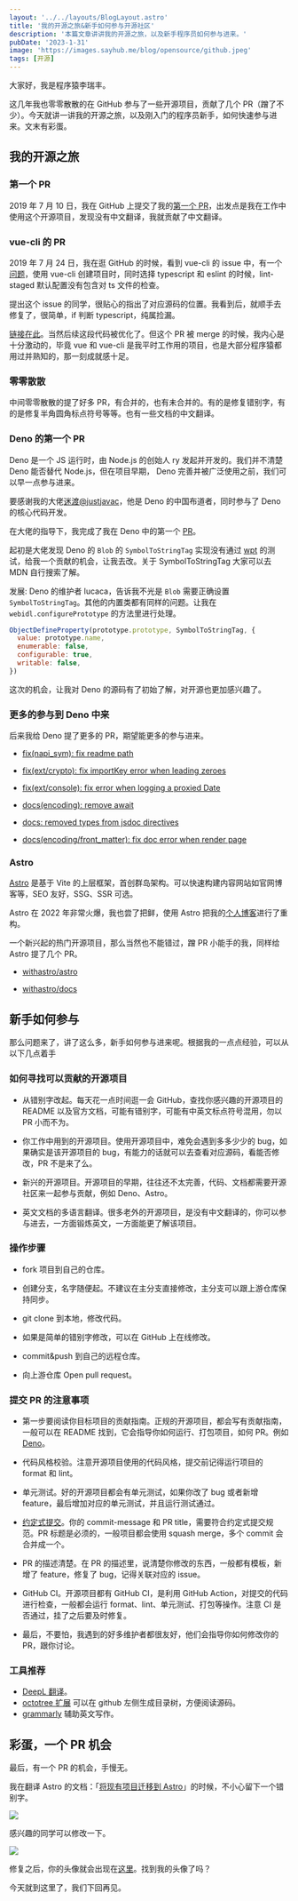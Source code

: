 ```yaml
---
layout: '../../layouts/BlogLayout.astro'
title: '我的开源之旅&新手如何参与开源社区'
description: '本篇文章讲讲我的开源之旅，以及新手程序员如何参与进来。'
pubDate: '2023-1-31'
image: 'https://images.sayhub.me/blog/opensource/github.jpeg'
tags: [开源]
---
```


大家好，我是程序猿李瑞丰。

这几年我也零零散散的在 GitHub 参与了一些开源项目，贡献了几个 PR（蹭了不少）。今天就讲一讲我的开源之旅，以及刚入门的程序员新手，如何快速参与进来。文末有彩蛋。

## 我的开源之旅

### 第一个 PR

2019 年 7 月 10 日，我在 GitHub 上提交了我的[第一个 PR](https://github.com/geoman-io/leaflet-geoman/pull/466)，出发点是我在工作中使用这个开源项目，发现没有中文翻译，我就贡献了中文翻译。

### vue-cli 的 PR

2019 年 7 月 24 日，我在逛 GitHub 的时候，看到 vue-cli 的 issue 中，有一个[问题](https://github.com/vuejs/vue-cli/issues/3947)，使用 vue-cli 创建项目时，同时选择 typescript 和 eslint 的时候，lint-staged 默认配置没有包含对 ts 文件的检查。

提出这个 issue 的同学，很贴心的指出了对应源码的位置。我看到后，就顺手去修复了，很简单，if 判断 typescript，纯属捡漏。

[链接在此](https://github.com/vuejs/vue-cli/pull/4347)。当然后续这段代码被优化了。但这个 PR 被 merge 的时候，我内心是十分激动的，毕竟 vue 和 vue-cli 是我平时工作用的项目，也是大部分程序猿都用过并熟知的，那一刻成就感十足。

### 零零散散

中间零零散散的提了好多 PR，有合并的，也有未合并的。有的是修复错别字，有的是修复半角圆角标点符号等等。也有一些文档的中文翻译。

### Deno 的第一个 PR

Deno 是一个 JS 运行时，由 Node.js 的创始人 ry 发起并开发的。我们并不清楚 Deno 能否替代 Node.js，但在项目早期， Deno 完善并被广泛使用之前，我们可以早一点参与进来。

要感谢我的大佬[迷渡@justjavac](https://github.com/justjavac)，他是 Deno 的中国布道者，同时参与了 Deno 的核心代码开发。

在大佬的指导下，我完成了我在 Deno 中的第一个 [PR](https://github.com/denoland/deno/pull/11851)。

起初是大佬发现 Deno 的 `Blob` 的 `SymbolToStringTag` 实现没有通过 [wpt](https://github.com/denoland/wpt/blob/master/WebIDL/ecmascript-binding/class-string-interface.any.js#L3-L11) 的测试，给我一个贡献的机会，让我去改。关于 SymbolToStringTag 大家可以去 MDN 自行搜索了解。

发展: Deno 的维护者 lucaca，告诉我不光是 `Blob` 需要正确设置 `SymbolToStringTag`。其他的内置类都有同样的问题。让我在 `webidl.configurePrototype` 的方法里进行处理。

```js
ObjectDefineProperty(prototype.prototype, SymbolToStringTag, {
  value: prototype.name,
  enumerable: false,
  configurable: true,
  writable: false,
})
```

这次的机会，让我对 Deno 的源码有了初始了解，对开源也更加感兴趣了。

### 更多的参与到 Deno 中来

后来我给 Deno 提了更多的 PR，期望能更多的参与进来。

- [fix(napi_sym): fix readme path](https://github.com/denoland/deno/pull/16203)
- [fix(ext/crypto): fix importKey error when leading zeroes](https://github.com/denoland/deno/pull/16009)
- [fix(ext/console): fix error when logging a proxied Date](https://github.com/denoland/deno/pull/16018)
- [docs(encoding): remove await](https://github.com/denoland/deno_std/pull/2831)

- [docs: removed types from jsdoc directives](https://github.com/denoland/deno_std/pull/2988)

- [docs(encoding/front_matter): fix doc error when render page](https://github.com/denoland/deno_std/pull/2985)

### Astro

[Astro](https://astro.build/) 是基于 Vite 的上层框架，首创群岛架构。可以快速构建内容网站如官网博客等，SEO 友好，SSG、SSR 可选。

Astro 在 2022 年非常火爆，我也尝了把鲜，使用 Astro 把我的[个人博客](https://github.com/liruifengv/sayhub)进行了重构。

一个新兴起的热门开源项目，那么当然也不能错过，蹭 PR 小能手的我，同样给 Astro 提了几个 PR。

- [withastro/astro](https://github.com/withastro/astro/pulls?q=is%3Apr+author%3Aliruifengv+is%3Aclosed)

- [withastro/docs](https://github.com/withastro/docs/pulls?q=is%3Apr+author%3Aliruifengv+is%3Aclosed)

## 新手如何参与

那么问题来了，讲了这么多，新手如何参与进来呢。根据我的一点点经验，可以从以下几点着手

### 如何寻找可以贡献的开源项目

- 从错别字改起。每天花一点时间逛一会 GitHub，查找你感兴趣的开源项目的 README 以及官方文档，可能有错别字，可能有中英文标点符号混用，勿以 PR 小而不为。

- 你工作中用到的开源项目。使用开源项目中，难免会遇到多多少少的 bug，如果确实是该开源项目的 bug，有能力的话就可以去查看对应源码，看能否修改，PR 不是来了么。

- 新兴的开源项目。开源项目的早期，往往还不太完善，代码、文档都需要开源社区来一起参与贡献，例如 Deno、Astro。

- 英文文档的多语言翻译。很多老外的开源项目，是没有中文翻译的，你可以参与进去，一方面锻炼英文，一方面能更了解该项目。

### 操作步骤

- fork 项目到自己的仓库。

- 创建分支，名字随便起。不建议在主分支直接修改，主分支可以跟上游仓库保持同步。

- git clone 到本地，修改代码。

- 如果是简单的错别字修改，可以在 GitHub 上在线修改。

- commit&push 到自己的远程仓库。

- 向上游仓库 Open pull request。

### 提交 PR 的注意事项

- 第一步要阅读你目标项目的贡献指南。正规的开源项目，都会写有贡献指南，一般可以在 README 找到，它会指导你如何运行、打包项目，如何 PR。例如 [Deno](https://deno.land/manual@v1.30.0/references/contributing)。

- 代码风格校验。注意开源项目使用的代码风格，提交前记得运行项目的 format 和 lint。

- 单元测试。好的开源项目都会有单元测试，如果你改了 bug 或者新增 feature，最后增加对应的单元测试，并且运行测试通过。

- [约定式提交](https://www.conventionalcommits.org/zh-hans/v1.0.0/)。你的 commit-message 和 PR title，需要符合约定式提交规范。PR 标题是必须的，一般项目都会使用 squash merge，多个 commit 会合并成一个。

- PR 的描述清楚。在 PR 的描述里，说清楚你修改的东西，一般都有模板，新增了 feature，修复了 bug，记得关联对应的 issue。

- GitHub CI。开源项目都有 GitHub CI，是利用 GitHub Action，对提交的代码进行检查，一般都会运行 format、lint、单元测试、打包等操作。注意 CI 是否通过，挂了之后要及时修复。

- 最后，不要怕，我遇到的好多维护者都很友好，他们会指导你如何修改你的 PR，跟你讨论。

### 工具推荐

- [DeepL 翻译](https://www.deepl.com/translator)。
- [octotree 扩展](https://chrome.google.com/webstore/detail/octotree-github-code-tree/bkhaagjahfmjljalopjnoealnfndnagc?hl=zh-CN) 可以在 github 左侧生成目录树，方便阅读源码。
- [grammarly](https://app.grammarly.com/) 辅助英文写作。

## 彩蛋，一个 PR 机会

最后，有一个 PR 的机会，手慢无。

我在翻译 Astro 的文档：「[将现有项目迁移到 Astro](https://docs.astro.build/zh-cn/guides/migrate-to-astro/)」的时候，不小心留下一个错别字。

![](https://images.sayhub.me/blog/opensource/astro-doc.png)

感兴趣的同学可以修改一下。

![](https://images.sayhub.me/blog/opensource/avatar.png)

修复之后，你的头像就会出现在[这里](https://docs.astro.build/zh-cn/getting-started/)。找到我的头像了吗？

今天就到这里了，我们下回再见。
